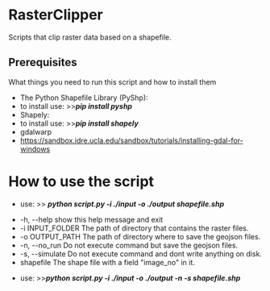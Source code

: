 # RasterClipper
Scripts that clip raster data based on a shapefile.

## Prerequisites
What things you need to run this script and how to install them
 * The Python Shapefile Library (PyShp):
 * to install use: >>***pip install pyshp***
 * Shapely:
 * to install use: >>***pip install shapely***
 * gdalwarp
 * https://sandbox.idre.ucla.edu/sandbox/tutorials/installing-gdal-for-windows

# How to use the script
 * use: >> ***python script.py -i ./input -o ./output shapefile.shp***
  - -h, --help         show this help message and exit
  - -i INPUT_FOLDER    The path of directory that contains the raster files.
  - -o OUTPUT_PATH     The path of directory where to save the geojson files.
  - -n, --no_run       Do not execute command but save the geojson files.
  - -s, --simulate     Do not execute command and dont write anything on disk.
  - shapefile          The shape file with a field "image_no" in it.
  * use: >>***python script.py -i ./input -o ./output -n -s shapefile.shp***